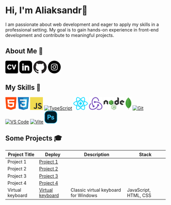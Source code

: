 # Hi, I'm Aliaksandr👋

I am passionate about web development and eager to apply my skills in a professional setting. My goal is to gain hands-on experience in front-end development and contribute to meaningful projects.

## About Me 🚀

[<img src="./img/cv.png" alt="CV" height="40">](#)
[<img src="./img/linkedin.png" alt="Linkedin" height="40">](#)
[<img src="./img/github.png" alt="Github" height="40">](https://github.com/spacepocket1985/)
[<img src="./img/instagram.png" alt="Instagram" height="40">](https://github.com/spacepocket1985/)

## My Skills 🔪

[<img src="./img/html.png" alt="HTML" height="40">](https://developer.mozilla.org/en-US/docs/Web/HTML)
[<img src="./img/css.png" alt="CSS" height="40">](https://developer.mozilla.org/en-US/docs/Web/CSS)
[<img src="https://raw.githubusercontent.com/github/explore/80688e429a7d4ef2fca1e82350fe8e3517d3494d/topics/javascript/javascript.png" alt="JavaScript" height="40">](https://developer.mozilla.org/en-US/docs/Web/JavaScript)
[<img src="https://github.com/remojansen/logo.ts/blob/master/ts.png?raw=true" alt="TypeScript" height="40">](https://www.typescriptlang.org/)
[<img src="./img/react.png" alt="React" height="40">](https://react.dev/)
[<img src="./img/redux.png" alt="Redux" height="40">](https://redux.js.org/)
[<img src="./img/nodejs.png" alt="Node.js" height="40">](https://nodejs.org/)
[<img src="./img/mongodb.png" alt="MongoDB" height="40">](https://www.mongodb.com/)
[<img src="https://git-scm.com/images/logos/downloads/Git-Icon-1788C.png" alt="Git" height="40">](https://git-scm.com/)
[<img src="https://code.visualstudio.com/assets/favicon.ico" alt="VS Code" height="40">](https://code.visualstudio.com/)
[<img src="https://vitejs.dev/logo-with-shadow.png" alt="Vite" height="40">](https://vitejs.dev/)
[<img src="./img/ps.png" alt="Photoshop" height="40">](https://www.adobe.com/cis_ru/products/photoshop.html)

## Some Projects 🎓

| Project Title | Deploy | Description |Stack|
| ------------- | ------------ | ------------|------------ |
| Project 1 | [Project 1]() | | |
| Project 2 | [Project 2]() | | |
| Project 3 | [Project 3]() | | |
| Project 4 | [Project 4]() | | |
| Virtual keyboard | [Virtual keyboard ](https://spacepocket1985.github.io/virtual-keyboard/) |Classic virtual keyboard for Windows |JavaScript, HTML, CSS |
